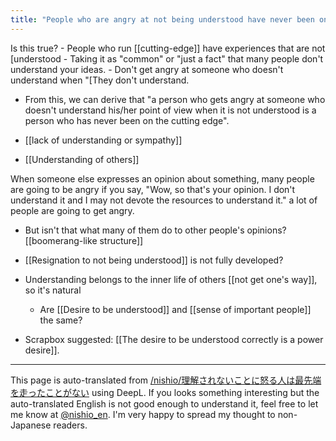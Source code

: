 ```yaml
---
title: "People who are angry at not being understood have never been on the cutting edge."
---
```


Is this true?
    - People who run [[cutting-edge]] have experiences that are not [understood
    - Taking it as "common" or "just a fact" that many people don't understand your ideas.
        - Don't get angry at someone who doesn't understand when "[They don't understand.
- From this, we can derive that "a person who gets angry at someone who doesn't understand his/her point of view when it is not understood is a person who has never been on the cutting edge".

- [[lack of understanding or sympathy]]
- [[Understanding of others]]

When someone else expresses an opinion about something, many people are going to be angry if you say, "Wow, so that's your opinion. I don't understand it and I may not devote the resources to understand it." a lot of people are going to get angry.
- But isn't that what many of them do to other people's opinions? [[boomerang-like structure]]

- [[Resignation to not being understood]] is not fully developed?
- Understanding belongs to the inner life of others [[not get one's way]], so it's natural
    - Are [[Desire to be understood]] and [[sense of important people]] the same?
- Scrapbox suggested: [[The desire to be understood correctly is a power desire]].

---
This page is auto-translated from [/nishio/理解されないことに怒る人は最先端を走ったことがない](https://scrapbox.io/nishio/理解されないことに怒る人は最先端を走ったことがない) using DeepL. If you looks something interesting but the auto-translated English is not good enough to understand it, feel free to let me know at [@nishio_en](https://twitter.com/nishio_en). I'm very happy to spread my thought to non-Japanese readers.